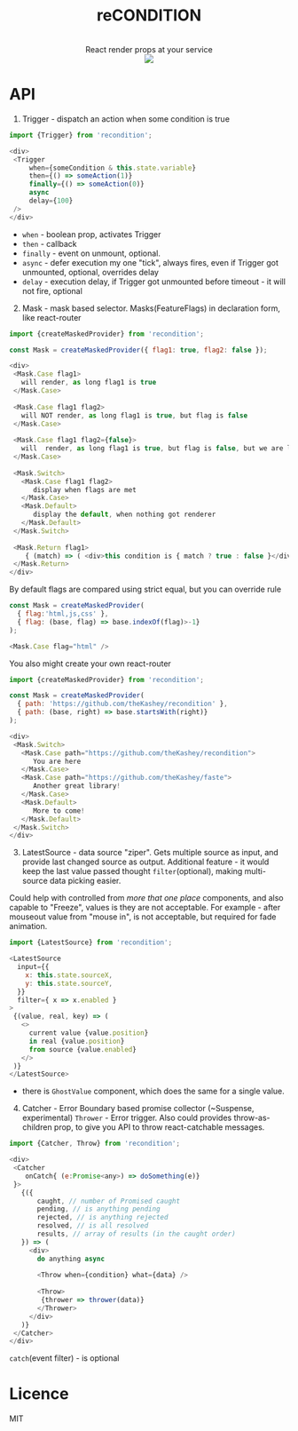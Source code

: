 <div align="center">
  <h1>reCONDITION</h1>
  <br/>
  React render props at your service
  <br/>
    
  <a href="https://www.npmjs.com/package/recondition">
   <img src="https://img.shields.io/npm/v/recondition.svg?style=flat-square" />
  </a>

  <br/>  
</div>  

# API
1. Trigger - dispatch an action when some condition is true
```js
import {Trigger} from 'recondition';

<div>
 <Trigger 
     when={someCondition & this.state.variable} 
     then={() => someAction(1)} 
     finally={() => someAction(0)}
     async
     delay={100}
 />
</div>
```
- `when` - boolean prop, activates Trigger
- `then` - callback
- `finally` - event on unmount, optional.
- `async` - defer execution my one "tick", always fires, even if Trigger got unmounted, optional, overrides delay
- `delay` - execution delay, if Trigger got unmounted before timeout - it will not fire, optional 

2. Mask - mask based selector. Masks(FeatureFlags) in declaration form, like react-router
```js
import {createMaskedProvider} from 'recondition';

const Mask = createMaskedProvider({ flag1: true, flag2: false });

<div>
 <Mask.Case flag1>
   will render, as long flag1 is true
 </Mask.Case>
 
 <Mask.Case flag1 flag2>
   will NOT render, as long flag1 is true, but flag is false
 </Mask.Case>
  
 <Mask.Case flag1 flag2={false}>
   will  render, as long flag1 is true, but flag is false, but we are looking for false
 </Mask.Case>
 
 <Mask.Switch>
   <Mask.Case flag1 flag2>
      display when flags are met
   </Mask.Case>
   <Mask.Default>
      display the default, when nothing got renderer
   </Mask.Default>   
 </Mask.Switch>   
 
 <Mask.Return flag1>
    { (match) => ( <div>this condition is { match ? true : false }</div>)}
 </Mask.Return>
</div>
```

By default flags are compared using strict equal, but you can override rule

```js
const Mask = createMaskedProvider(
  { flag:'html,js,css' }, 
  { flag: (base, flag) => base.indexOf(flag)>-1}
);

<Mask.Case flag="html" />
```

You also might create your own react-router

```js
import {createMaskedProvider} from 'recondition';

const Mask = createMaskedProvider(
  { path: 'https://github.com/theKashey/recondition' },
  { path: (base, right) => base.startsWith(right)}
);

<div>
 <Mask.Switch>
   <Mask.Case path="https://github.com/theKashey/recondition">
      You are here
   </Mask.Case>
   <Mask.Case path="https://github.com/theKashey/faste">
      Another great library!
   </Mask.Case>
   <Mask.Default>
      More to come!
   </Mask.Default>   
 </Mask.Switch>   
</div>
```

3. LatestSource - data source "ziper". Gets multiple source as input, and provide
last changed source as output. Additional feature - it would keep the last value
passed thought `filter`(optional), making multi-source data picking easier.

Could help with controlled from _more that one place_ components, and also capable to "Freeze",
values is they are not acceptable. For example - after mouseout value from "mouse in", is not
acceptable, but required for fade animation. 
```js
import {LatestSource} from 'recondition';

<LatestSource 
  input={{
    x: this.state.sourceX,
    y: this.state.sourceY,
  }}
  filter={ x => x.enabled }
>
 {(value, real, key) => (
   <>
     current value {value.position}
     in real {value.position}
     from source {value.enabled}
   </>
 )}
</LatestSource> 
```

+ there is `GhostValue` component, which does the same for a single value.

4. Catcher - Error Boundary based promise collector (~Suspense, experimental)
`Thrower` - Error trigger. Also could provides throw-as-children prop, to give you API to throw react-catchable messages.
```js
import {Catcher, Throw} from 'recondition';

<div>
 <Catcher 
    onCatch{ (e:Promise<any>) => doSomething(e)}
 }>
   {({
       caught, // number of Promised caught
       pending, // is anything pending
       rejected, // is anything rejected
       resolved, // is all resolved
       results, // array of results (in the caught order)
   }) => (
     <div>
       do anything async
       
       <Throw when={condition} what={data} />
       
       <Throw>
        {thrower => thrower(data)}
       </Thrower>
     </div>
   )}
 </Catcher>
</div>   
```
`catch`(event filter) - is optional 

# Licence
 MIT
 
 
